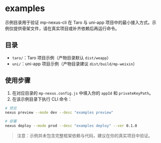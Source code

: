 # examples

示例目录用于验证 mp-nexus-cli 在 Taro 与 uni-app 项目中的最小接入方式。示例仅提供骨架文件，请在真实项目或补齐依赖后再运行命令。

## 目录

- `taro/`：Taro 项目示例（产物目录默认 `dist/weapp`）
- `uni/`：uni-app 项目示例（产物目录建议 `dist/build/mp-weixin`）

## 使用步骤

1. 在对应目录的 `mp-nexus.config.js` 中填入你的 `appId` 和 `privateKeyPath`。
2. 在该示例目录下执行 CLI 命令：

```bash
# 预览
nexus preview --mode dev --desc "examples preview"

# 部署
nexus deploy --mode prod --desc "examples deploy" --ver 0.1.0
```

> 注意：示例并未包含完整框架依赖与代码，建议在你的真实项目中验证。


